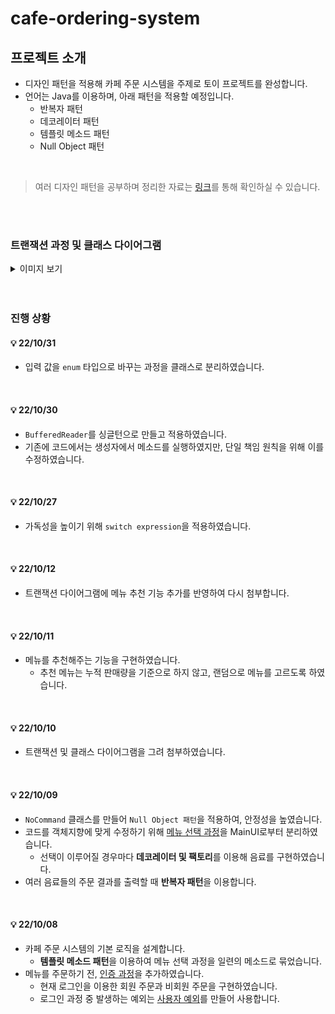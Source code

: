 # cafe-ordering-system

## 프로젝트 소개
- 디자인 패턴을 적용해 카페 주문 시스템을 주제로 토이 프로젝트를 완성합니다.
- 언어는 Java를 이용하며, 아래 패턴을 적용할 예정입니다.
    - 반복자 패턴
    - 데코레이터 패턴
    - 템플릿 메소드 패턴
    - Null Object 패턴

<br/>

> 여러 디자인 패턴을 공부하며 정리한 자료는 [링크](https://github.com/2dongyeop/design-pattern)를 통해 확인하실 수 있습니다.

<br/>

<br/>

### 트랜잭션 과정 및 클래스 다이어그램
<details>
<summary> 이미지 보기 </summary>
<div markdown="1">       

- 트랜잭션 과정

  <img src="https://github.com/2dongyeop/cafe-ordering-system/blob/main/image/transaction-diagram.png" width = 600/>

<br/>

<br/>

- 클래스 다이어그램

  <img src="https://github.com/2dongyeop/cafe-ordering-system/blob/main/image/class-diagram.png" width = 600/>


</div>
</details>


<br/>

<br/>

### 진행 상황
#### 💡 22/10/31
- 입력 값을 `enum` 타입으로 바꾸는 과정을 클래스로 분리하였습니다.

<br/>

#### 💡 22/10/30
- `BufferedReader`를 싱글턴으로 만들고 적용하였습니다.
- 기존에 코드에서는 생성자에서 메소드를 실행하였지만, 단일 책임 원칙을 위해 이를 수정하였습니다.

<br/>

#### 💡 22/10/27
- 가독성을 높이기 위해 `switch expression`을 적용하였습니다.

<br/>

#### 💡 22/10/12
- 트랜잭션 다이어그램에 메뉴 추천 기능 추가를 반영하여 다시 첨부합니다.

<br/>

#### 💡 22/10/11
- 메뉴를 추천해주는 기능을 구현하였습니다.
  - 추천 메뉴는 누적 판매량을 기준으로 하지 않고, 랜덤으로 메뉴를 고르도록 하였습니다.

<br/>

#### 💡 22/10/10 
- 트랜잭션 및 클래스 다이어그램을 그려 첨부하였습니다.

<br/>

#### 💡 22/10/09
- `NoCommand` 클래스를 만들어 `Null Object 패턴`을 적용하여, 안정성을 높였습니다.
- 코드를 객체지향에 맞게 수정하기 위해 [메뉴 선택 과정](https://github.com/2dongyeop/cafe-ordering-system/blob/main/src/userInterface/orderProcess/OrderProcess.java)을 MainUI로부터 분리하였습니다.
  - 선택이 이루어질 경우마다 **데코레이터 및 팩토리**를 이용해 음료를 구현하였습니다.
- 여러 음료들의 주문 결과를 출력할 때 **반복자 패턴**을 이용합니다.

<br/>

#### 💡 22/10/08
- 카페 주문 시스템의 기본 로직을 설계합니다.
  - **템플릿 메소드 패턴**을 이용하여 메뉴 선택 과정을 일련의 메소드로 묶었습니다.
- 메뉴를 주문하기 전, [인증 과정](https://github.com/2dongyeop/cafe-ordering-system/blob/main/src/userInterface/userAuthentication/AuthProcess.java)을 추가하였습니다.
  - 현재 로그인을 이용한 회원 주문과 비회원 주문을 구현하였습니다.
  - 로그인 과정 중 발생하는 예외는 [사용자 예외](https://github.com/2dongyeop/cafe-ordering-system/tree/main/src/userInterface/applicationException)를 만들어 사용합니다.